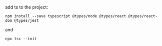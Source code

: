 add ts to the project:

```npm install --save typescript @types/node @types/react @types/react-dom @types/jest```

and

```npx tsc --init```

